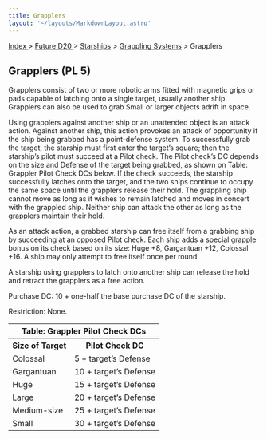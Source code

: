 ```yaml
---
title: Grapplers
layout: '~/layouts/MarkdownLayout.astro'
---
```


[ Index ](/) > [ Future D20 ](/future.d20.srd) > [Starships](/future.d20.srd/starships) > [Grappling Systems](/future.d20.srd/starships/grappling) > Grapplers

## Grapplers (PL 5)

Grapplers consist of two or more robotic arms fitted with magnetic grips or
pads capable of latching onto a single target, usually another ship. Grapplers
can also be used to grab Small or larger objects adrift in space.

Using grapplers against another ship or an unattended object is an attack
action. Against another ship, this action provokes an attack of opportunity if
the ship being grabbed has a point-defense system. To successfully grab the
target, the starship must first enter the target’s square; then the starship’s
pilot must succeed at a Pilot check. The Pilot check’s DC depends on the size
and Defense of the target being grabbed, as shown on Table: Grappler Pilot
Check DCs below. If the check succeeds, the starship successfully latches onto
the target, and the two ships continue to occupy the same space until the
grapplers release their hold. The grappling ship cannot move as long as it
wishes to remain latched and moves in concert with the grappled ship. Neither
ship can attack the other as long as the grapplers maintain their hold.

As an attack action, a grabbed starship can free itself from a grabbing ship
by succeeding at an opposed Pilot check. Each ship adds a special grapple
bonus on its check based on its size: Huge +8, Gargantuan +12, Colossal +16. A
ship may only attempt to free itself once per round.

A starship using grapplers to latch onto another ship can release the hold and
retract the grapplers as a free action.

Purchase DC: 10 + one-half the base purchase DC of the starship.

Restriction: None.


<table> <tr><th colspan="2">Table: Grappler Pilot Check DCs</th></tr> <tr><th>Size of Target</th><th>Pilot Check DC</th></tr> <tr><td>Colossal</td><td>5 + target’s Defense</td></tr> <tr class="shaded"><td>Gargantuan</td><td>10 + target’s Defense</td></tr> <tr><td>Huge</td><td>15 + target’s Defense</td></tr> <tr class="shaded"><td>Large</td><td>20 + target’s Defense</td></tr> <tr><td>Medium-size</td><td>25 + target’s Defense</td></tr> <tr class="shaded"><td>Small</td><td>30 + target’s Defense</td></tr> </table>



